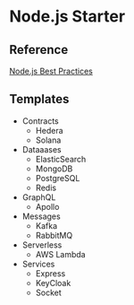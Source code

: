 # Node.js Starter

## Reference

[Node.js Best Practices](https://github.com/goldbergyoni/nodebestpractices)

## Templates

- Contracts
  - Hedera
  - Solana
- Dataaases
  - ElasticSearch
  - MongoDB
  - PostgreSQL
  - Redis
- GraphQL
  - Apollo
- Messages
  - Kafka
  - RabbitMQ
- Serverless
  - AWS Lambda
- Services
  - Express
  - KeyCloak
  - Socket
